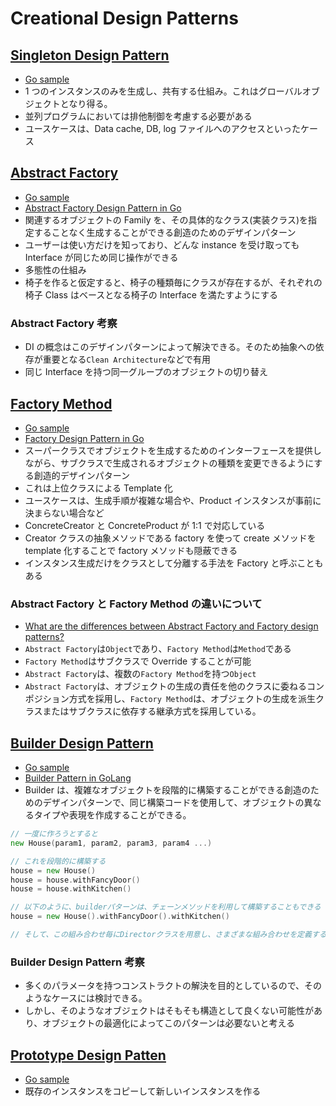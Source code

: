 # Creational Design Patterns

## [Singleton Design Pattern](https://refactoring.guru/design-patterns/singleton)

- [Go sample](https://refactoring.guru/design-patterns/singleton/go/example)
- 1 つのインスタンスのみを生成し、共有する仕組み。これはグローバルオブジェクトとなり得る。
- 並列プログラムにおいては排他制御を考慮する必要がある
- ユースケースは、Data cache, DB, log ファイルへのアクセスといったケース

## [Abstract Factory](https://refactoring.guru/design-patterns/abstract-factory)

- [Go sample](https://refactoring.guru/design-patterns/abstract-factory/go/example)
- [Abstract Factory Design Pattern in Go](https://golangbyexample.com/abstract-factory-design-pattern-go/)
- 関連するオブジェクトの Family を、その具体的なクラス(実装クラス)を指定することなく生成することができる創造のためのデザインパターン
- ユーザーは使い方だけを知っており、どんな instance を受け取っても Interface が同じため同じ操作ができる
- 多態性の仕組み
- 椅子を作ると仮定すると、椅子の種類毎にクラスが存在するが、それぞれの椅子 Class はベースとなる椅子の Interface を満たすようにする

### Abstract Factory 考察

- DI の概念はこのデザインパターンによって解決できる。そのため抽象への依存が重要となる`Clean Architecture`などで有用
- 同じ Interface を持つ同一グループのオブジェクトの切り替え

## [Factory Method](https://refactoring.guru/design-patterns/factory-method)

- [Go sample](https://refactoring.guru/design-patterns/factory-method/go/example)
- [Factory Design Pattern in Go](https://golangbyexample.com/golang-factory-design-pattern/)
- スーパークラスでオブジェクトを生成するためのインターフェースを提供しながら、サブクラスで生成されるオブジェクトの種類を変更できるようにする創造的デザインパターン
- これは上位クラスによる Template 化
- ユースケースは、生成手順が複雑な場合や、Product インスタンスが事前に決まらない場合など
- ConcreteCreator と ConcreteProduct が 1:1 で対応している
- Creator クラスの抽象メソッドである factory を使って create メソッドを template 化することで factory メソッドも隠蔽できる
- インスタンス生成だけをクラスとして分離する手法を Factory と呼ぶこともある

### Abstract Factory と Factory Method の違いについて

- [What are the differences between Abstract Factory and Factory design patterns?](https://stackoverflow.com/questions/5739611/what-are-the-differences-between-abstract-factory-and-factory-design-patterns)
- `Abstract Factory`は`Object`であり、`Factory Method`は`Method`である
- `Factory Method`はサブクラスで Override することが可能
- `Abstract Factory`は、複数の`Factory Method`を持つ`Object`
- `Abstract Factory`は、オブジェクトの生成の責任を他のクラスに委ねるコンポジション方式を採用し、`Factory Method`は、オブジェクトの生成を派生クラスまたはサブクラスに依存する継承方式を採用している。

## [Builder Design Pattern](https://refactoring.guru/design-patterns/builder)

- [Go sample](https://refactoring.guru/design-patterns/builder/go/example)
- [Builder Pattern in GoLang](https://golangbyexample.com/builder-pattern-golang/)
- Builder は、複雑なオブジェクトを段階的に構築することができる創造のためのデザインパターンで、同じ構築コードを使用して、オブジェクトの異なるタイプや表現を作成することができる。

```go
// 一度に作ろうとすると
new House(param1, param2, param3, param4 ...)

// これを段階的に構築する
house = new House()
house = house.withFancyDoor()
house = house.withKitchen()

// 以下のように、builderパターンは、チェーンメソッドを利用して構築することもできる
house = new House().withFancyDoor().withKitchen()

// そして、この組み合わせ毎にDirectorクラスを用意し、さまざまな組み合わせを定義する
```

### Builder Design Pattern 考察

- 多くのパラメータを持つコンストラクトの解決を目的としているので、そのようなケースには検討できる。
- しかし、そのようなオブジェクトはそもそも構造として良くない可能性があり、オブジェクトの最適化によってこのパターンは必要ないと考える

## [Prototype Design Patten](https://refactoring.guru/design-patterns/prototype)

- [Go sample](https://refactoring.guru/design-patterns/prototype/go/example)
- 既存のインスタンスをコピーして新しいインスタンスを作る

